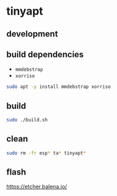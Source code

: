 # tinyapt

## development

## build dependencies

- `mmdebstrap`
- `xorriso`

```sh
sudo apt -y install mmdebstrap xorriso
```

## build

```sh
sudo ./build.sh
```

## clean

```sh
sudo rm -fr esp* ta* tinyapt*
```

## flash

https://etcher.balena.io/

